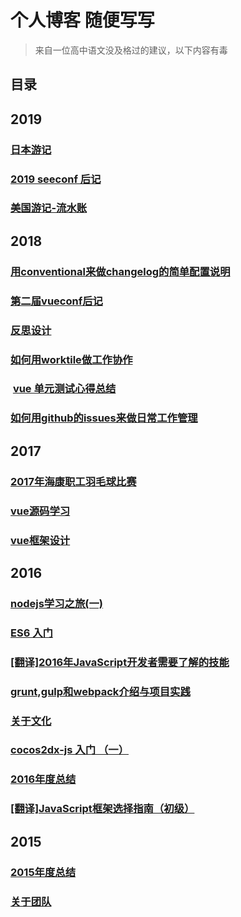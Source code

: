# 个人博客 随便写写

> 来自一位高中语文没及格过的建议，以下内容有毒

## 目录

## 2019

### [日本游记](https://github.com/xxholly32/Blog/issues/20)
### [2019 seeconf 后记](https://github.com/xxholly32/Blog/issues/19)
### [美国游记-流水账](https://github.com/xxholly32/Blog/issues/21)

## 2018

### [用conventional来做changelog的简单配置说明](https://github.com/xxholly32/Blog/issues/18)
### [第二届vueconf后记](https://github.com/xxholly32/Blog/issues/17)
### [反思设计](https://github.com/xxholly32/Blog/issues/16)
### [如何用worktile做工作协作](https://github.com/xxholly32/Blog/issues/15)
###  [vue 单元测试心得总结](https://github.com/xxholly32/Blog/issues/14)
###  [如何用github的issues来做日常工作管理](https://github.com/xxholly32/Blog/issues/13)

## 2017

###  [2017年海康职工羽毛球比赛](https://github.com/xxholly32/Blog/issues/12)
###  [vue源码学习](https://github.com/xxholly32/vue-deeper)
###  [vue框架设计](https://github.com/xxholly32/Blog/issues/11)

## 2016

###  [nodejs学习之旅(一)](https://github.com/xxholly32/Blog/issues/3)
###  [ES6 入门](https://github.com/xxholly32/Blog/issues/4)
###  [[翻译]2016年JavaScript开发者需要了解的技能](https://github.com/xxholly32/Blog/issues/5)
###  [grunt,gulp和webpack介绍与项目实践](https://github.com/xxholly32/Blog/issues/6)
###  [关于文化](https://github.com/xxholly32/Blog/issues/7)
###  [cocos2dx-js 入门 （一）](https://github.com/xxholly32/Blog/issues/8)
###  [2016年度总结](https://github.com/xxholly32/Blog/issues/9)
###  [[翻译]JavaScript框架选择指南（初级）](https://github.com/xxholly32/Blog/issues/10)

## 2015

###  [2015年度总结](https://github.com/xxholly32/Blog/issues/1)
###  [关于团队](https://github.com/xxholly32/Blog/issues/2)








